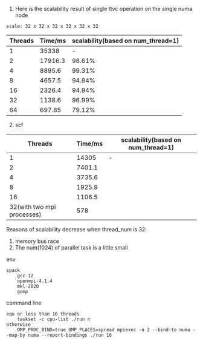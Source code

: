 1. Here is the scalability result of single ttvc operation on the single numa node
```
scale: 32 x 32 x 32 x 32 x 32 x 32
```
| Threads    | Time/ms | scalability(based on num_thread=1)|
| -------- | ------- | --------------|
| 1 | 35338  | - |
| 2 | 17916.3 | 98.61%|
| 4 | 8895.6 | 99.31% |
| 8 | 4657.5 | 94.84%|
| 16 | 2326.4 | 94.94%|
| 32 | 1138.6  | 96.99% |
| 64 | 697.85 | 79.12%|

2. scf

| Threads    | Time/ms | scalability(based on num_thread=1)|
| -------- | ------- | --------------|
| 1 | 14305 | - |
| 2 | 7401.1 |  |
| 4 | 3735.6 |  |
| 8 | 1925.9 |  |
| 16 | 1106.5 |  |
| 32(with two mpi processes) | 578 |   |

Reasons of scalability decrease when thread_num is 32:
1. memory bus race
2. The num(1024) of parallel task is a little small

env
```
spack
    gcc-12
    openmpi-4.1.4
    mkl-2020
    gomp
```

command line
```
equ or less than 16 threads
    taskset -c cpu-list ./run n
otherwise
    OMP_PROC_BIND=true OMP_PLACES=spread mpiexec -n 2 --bind-to numa --map-by numa --report-bindings ./run 16
```

